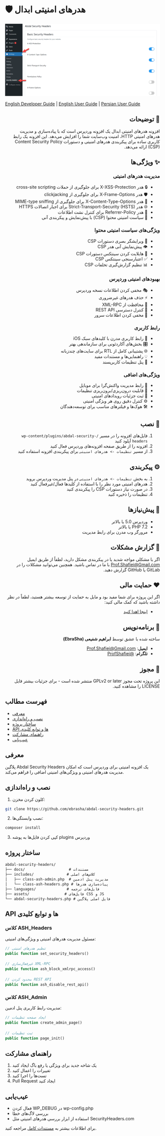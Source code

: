 # 🛡️ هدرهای امنیتی ابدال

<div align="center">
  <img src="../abdal-security-headers.png" alt="تصویر افزونه هدرهای امنیتی ابدال">
</div>

[English Developer Guide](README_Developer_en.md) | [English User Guide](README_User_en.md) | [Persian User Guide](README_User_fa.md)

<div dir="rtl">

## 📝 توضیحات
افزونه هدرهای امنیتی ابدال یک افزونه وردپرس است که با پیاده‌سازی و مدیریت هدرهای امنیتی HTTP، امنیت وب‌سایت شما را افزایش می‌دهد. این افزونه یک رابط کاربری ساده برای پیکربندی هدرهای امنیتی و دستورات Content Security Policy (CSP) ارائه می‌دهد.

## ✨ ویژگی‌ها
### مدیریت هدرهای امنیتی
- 🔒 هدر X-XSS-Protection برای جلوگیری از حملات cross-site scripting
- 🛡️ هدر X-Frame-Options برای جلوگیری از clickjacking
- 🔐 هدر X-Content-Type-Options برای جلوگیری از MIME-type sniffing
- 🌐 هدر Strict-Transport-Security (HSTS) برای اجبار اتصالات HTTPS
- 🚫 هدر Referrer-Policy برای کنترل نشت اطلاعات
- 🛑 سیاست امنیتی محتوا (CSP) با پیش‌نمایش و پیکربندی آنی

### ویژگی‌های سیاست امنیتی محتوا
- 📝 ویرایشگر بصری دستورات CSP
- 👁️ پیش‌نمایش آنی هدر CSP
- 🎨 هایلایت کردن سینتکس دستورات CSP
- ✅ اعتبارسنجی سینتکس CSP
- 📊 تنظیم گزارش‌گیری تخلفات CSP

### بهبودهای امنیتی وردپرس
- 🎭 مخفی کردن اطلاعات نسخه وردپرس
- ⚡ حذف هدرهای غیرضروری
- 🔌 محافظت از XML-RPC
- 🔑 کنترل دسترسی REST API
- 📢 مخفی کردن اطلاعات سرور

### رابط کاربری
- 💫 رابط کاربری مدرن با کلیدهای سبک iOS
- 🎛️ بخش‌های آکاردئونی برای سازماندهی بهتر
- 🌐 پشتیبانی کامل از RTL برای سایت‌های چندزبانه
- 💡 راهنمایی‌ها و مستندات مفید
- 🎯 پنل تنظیمات کاربرپسند

### ویژگی‌های اضافی
- 📱 رابط مدیریت واکنش‌گرا برای موبایل
- 🔄 قابلیت درون‌ریزی/برون‌ریزی تنظیمات
- 📝 ثبت جزئیات رویدادهای امنیتی
- ⚙️ کنترل دقیق روی هر ویژگی امنیتی
- 🛠️ هوک‌ها و فیلترهای مناسب برای توسعه‌دهندگان

## 🚀 نصب
1. فایل‌های افزونه را در مسیر `/wp-content/plugins/abdal-security-headers` آپلود کنید
2. افزونه را از طریق صفحه افزونه‌های وردپرس فعال کنید
3. از مسیر `تنظیمات -> هدرهای امنیتی` برای پیکربندی افزونه استفاده کنید

## ⚙️ پیکربندی
1. به بخش `تنظیمات -> هدرهای امنیتی` در پنل مدیریت وردپرس بروید
2. هدرهای امنیتی مورد نظر را با استفاده از کلیدها فعال/غیرفعال کنید
3. در صورت نیاز دستورات CSP را پیکربندی کنید
4. تنظیمات را ذخیره کنید

## 🔧 پیش‌نیازها
- وردپرس 5.0 یا بالاتر
- PHP 7.2 یا بالاتر
- مرورگر وب مدرن برای رابط مدیریت

## 🐛 گزارش مشکلات
اگر با مشکلی مواجه شدید یا در پیکربندی مشکل دارید، لطفاً از طریق ایمیل Prof.Shafiei@Gmail.com با ما در تماس باشید. همچنین می‌توانید مشکلات را در GitLab یا GitHub گزارش دهید.

## ❤️ حمایت مالی
اگر این پروژه برای شما مفید بود و مایل به حمایت از توسعه بیشتر هستید، لطفاً در نظر داشته باشید که کمک مالی کنید:
- [اینجا اهدا کنید](https://alphajet.ir/abdal-donation)

## 🤵 برنامه‌نویس
ساخته شده با عشق توسط **ابراهیم شفیعی (EbraSha)**
- **ایمیل**: Prof.Shafiei@Gmail.com
- **تلگرام**: [@ProfShafiei](https://t.me/ProfShafiei)

## 📜 مجوز
این پروژه تحت مجوز GPLv2 or later منتشر شده است - برای جزئیات بیشتر فایل LICENSE را مشاهده کنید.

</div>

## فهرست مطالب
- [معرفی](#معرفی)
- [نصب و راه‌اندازی](#نصب-و-راه‌اندازی)
- [ساختار پروژه](#ساختار-پروژه)
- [API ها و توابع کلیدی](#api-ها-و-توابع-کلیدی)
- [راهنمای مشارکت](#راهنمای-مشارکت)
- [عیب‌یابی](#عیب‌یابی)

## معرفی
پلاگین Abdal Security Headers یک افزونه امنیتی برای وردپرس است که امکان مدیریت هدرهای امنیتی و ویژگی‌های امنیتی اضافی را فراهم می‌کند.

## نصب و راه‌اندازی
1. کلون کردن مخزن:
```bash
git clone https://github.com/ebrasha/abdal-security-headers.git
```

2. نصب وابستگی‌ها:
```bash
composer install
```

3. کپی کردن فایل‌ها به پوشه plugins وردپرس

## ساختار پروژه
```
abdal-security-headers/
├── docs/                    # مستندات
├── includes/               # کلاس‌های اصلی
│   ├── class-ash-admin.php  # مدیریت پنل ادمین
│   └── class-ash-headers.php # پیاده‌سازی هدرها
├── languages/              # فایل‌های ترجمه
├── assets/                # فایل‌های CSS و JS
└── abdal-security-headers.php # فایل اصلی پلاگین
```

## API ها و توابع کلیدی

### کلاس ASH_Headers
مسئول مدیریت هدرهای امنیتی و ویژگی‌های امنیتی:

```php
// تنظیم هدرهای امنیتی
public function set_security_headers()

// غیرفعال‌سازی XML-RPC
public function ash_block_xmlrpc_access()

// محدود کردن REST API
public function ash_disable_rest_api()
```

### کلاس ASH_Admin
مدیریت رابط کاربری پنل ادمین:

```php
// ایجاد صفحه تنظیمات
public function create_admin_page()

// ثبت تنظیمات
public function page_init()
```

## راهنمای مشارکت
1. یک شاخه جدید برای ویژگی یا رفع باگ ایجاد کنید
2. تغییرات را اعمال کنید
3. تست‌ها را اجرا کنید
4. Pull Request ایجاد کنید

## عیب‌یابی
- فعال کردن WP_DEBUG در wp-config.php
- بررسی لاگ‌های خطا
- استفاده از ابزار بررسی هدرهای امنیتی مثل SecurityHeaders.com

برای اطلاعات بیشتر به [مستندات کامل](https://github.com/ebrasha/abdal-security-headers/wiki) مراجعه کنید. 